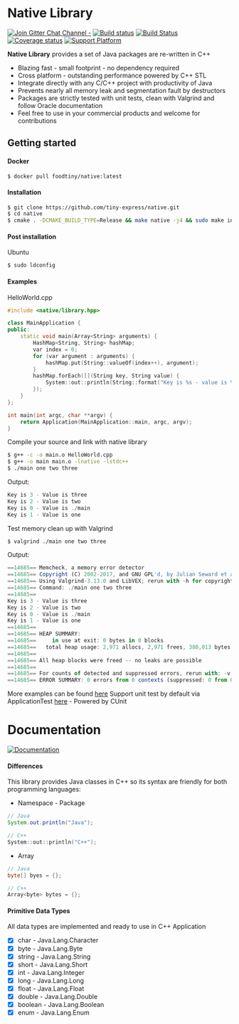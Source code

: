 # Native Library
[![Join Gitter Chat Channel -](https://badges.gitter.im/tiny-express/native.svg)](https://gitter.im/tiny-express/native?utm_source=badge&utm_medium=badge&utm_campaign=pr-badge&utm_content=badge)
[![Build status](https://ci.appveyor.com/api/projects/status/5rbqtwl3nyb1vcyl/branch/master?svg=true)](https://ci.appveyor.com/project/tiny-express/native)&nbsp;[![Build Status](https://travis-ci.org/tiny-express/native.svg?branch=master)](https://travis-ci.org/tiny-express/native)
[![Coverage status](https://img.shields.io/codecov/c/github/tiny-express/native/master.svg)](https://codecov.io/gh/tiny-express/native)&nbsp;[![Support Platform](https://img.shields.io/badge/platform-windows%20%7C%20linux%20%7C%20darwin-blue.svg)]()

**Native Library** provides a set of Java packages are re-written in C++

* Blazing fast - small footprint - no dependency required
* Cross platform - outstanding performance powered by C++ STL
* Integrate directly with any C/C++ project with productivity of Java
* Prevents nearly all memory leak and segmentation fault by destructors
* Packages are strictly tested with unit tests, clean with Valgrind and follow Oracle documentation
* Feel free to use in your commercial products and welcome for contributions

## Getting started
#### Docker
```bash
$ docker pull foodtiny/native:latest
```

#### Installation
```bash
$ git clone https://github.com/tiny-express/native.git
$ cd native
$ cmake . -DCMAKE_BUILD_TYPE=Release && make native -j4 && sudo make install
```

#### Post installation
Ubuntu
```bash
$ sudo ldconfig
```

#### Examples
HelloWorld.cpp
```cpp
#include <native/library.hpp>

class MainApplication {
public:
    static void main(Array<String> arguments) {
        HashMap<String, String> hashMap;
        var index = 0;
        for (var argument : arguments) {
            hashMap.put(String::valueOf(index++), argument);
        }
        hashMap.forEach([](String key, String value) {
            System::out::println(String::format("Key is %s - value is %s", key, value));
        });
    }
};

int main(int argc, char **argv) {
    return Application(MainApplication::main, argc, argv);
}
```

Compile your source and link with native library
```bash
$ g++ -c -o main.o HelloWorld.cpp
$ g++ -o main main.o -lnative -lstdc++
$ ./main one two three
```

Output:
```javascript
Key is 3 - Value is three
Key is 2 - Value is two
Key is 0 - Value is ./main
Key is 1 - Value is one
```

Test memory clean up with Valgrind
```bash
$ valgrind ./main one two three
```

Output:
```javascript
==14685== Memcheck, a memory error detector
==14685== Copyright (C) 2002-2017, and GNU GPL'd, by Julian Seward et al.
==14685== Using Valgrind-3.13.0 and LibVEX; rerun with -h for copyright info
==14685== Command: ./main one two three
==14685==
Key is 3 - Value is three
Key is 2 - Value is two
Key is 0 - Value is ./main
Key is 1 - Value is one
==14685==
==14685== HEAP SUMMARY:
==14685==     in use at exit: 0 bytes in 0 blocks
==14685==   total heap usage: 2,971 allocs, 2,971 frees, 380,013 bytes allocated
==14685==
==14685== All heap blocks were freed -- no leaks are possible
==14685==
==14685== For counts of detected and suppressed errors, rerun with: -v
==14685== ERROR SUMMARY: 0 errors from 0 contexts (suppressed: 0 from 0)
```

More examples can be found [here](https://github.com/tiny-express/native/tree/master/examples)
Support unit test by default via ApplicationTest [here](https://github.com/tiny-express/native/tree/master/examples/Docker/ApplicationTest)  - Powered by CUnit

# Documentation
[![Documentation](https://img.shields.io/badge/documentation-doxygen-ff69b4.svg)](https://tiny-express.github.io/native/annotated.html)
#### Differences
This library provides Java classes in C++ so its syntax are friendly for
both programming languages:

- Namespace - Package
```java
// Java
System.out.println("Java");
```
```cpp
// C++
System::out::println("C++");
```
- Array
```java
// Java
byte[] byes = {};
```
```cpp
// C++
Array<byte> bytes = {};
```

#### Primitive Data Types
All data types are implemented and ready to use in C++ Application
- [x] char - Java.Lang.Character
- [x] byte - Java.Lang.Byte
- [x] string - Java.Lang.String
- [x] short - Java.Lang.Short
- [x] int - Java.Lang.Integer
- [x] long - Java.Lang.Long
- [x] float - Java.Lang.Float
- [x] double - Java.Lang.Double
- [x] boolean - Java.Lang.Boolean
- [x] enum - Java.Lang.Enum
